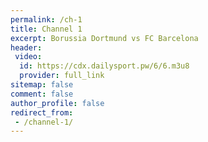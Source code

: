 ```yaml
---
permalink: /ch-1
title: Channel 1
excerpt: Borussia Dortmund vs FC Barcelona
header:
 video:
  id: https://cdx.dailysport.pw/6/6.m3u8
  provider: full_link
sitemap: false
comment: false
author_profile: false
redirect_from:
 - /channel-1/
---
```

<style>h1#page-title{display:none;height:0;visibility:hidden;!important</style>

